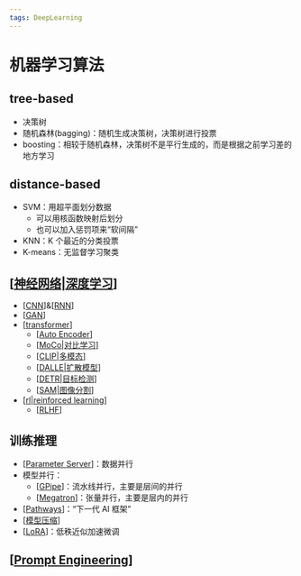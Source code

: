 ```yaml
---
tags: DeepLearning
---
```


# 机器学习算法

## tree-based

- 决策树
- 随机森林(bagging)：随机生成决策树，决策树进行投票
- boosting：相较于随机森林，决策树不是平行生成的，而是根据之前学习差的地方学习

## distance-based

- SVM：用超平面划分数据
  - 可以用核函数映射后划分
  - 也可以加入惩罚项来“软间隔”
- KNN：K 个最近的分类投票
- K-means：无监督学习聚类

## [[神经网络|深度学习]]

- [[CNN]]&[[RNN]]
- [[GAN]]
- [[transformer]]
  - [[Auto Encoder]]
  - [[MoCo|对比学习]]
  - [[CLIP|多模态]]
  - [[DALLE|扩散模型]]
  - [[DETR|目标检测]]
  - [[SAM|图像分割]]
- [[rl|reinforced learning]]
  - [[RLHF]]

## 训练推理

- [[Parameter Server]]：数据并行
- 模型并行：
  - [[GPipe]]：流水线并行，主要是层间的并行
  - [[Megatron]]：张量并行，主要是层内的并行
- [[Pathways]]：“下一代 AI 框架”
- [[模型压缩]]
- [[LoRA]]：低秩近似加速微调

## [[Prompt Engineering]]

[//begin]: # "Autogenerated link references for markdown compatibility"
[神经网络|深度学习]: concept/%E7%A5%9E%E7%BB%8F%E7%BD%91%E7%BB%9C.md "神经网络"
[CNN]: concept/CNN.md "CNN"
[RNN]: concept/RNN.md "RNN"
[GAN]: concept/GAN.md "GAN"
[transformer]: concept/transformer.md "Transformer"
[Auto Encoder]: <model/Auto Encoder.md> "Auto Encoder"
[MoCo|对比学习]: model/MoCo.md "对比学习"
[CLIP|多模态]: model/CLIP.md "CLIP"
[DALLE|扩散模型]: model/DALLE.md "DALL E 2"
[DETR|目标检测]: model/DETR.md "目标检测算法"
[SAM|图像分割]: model/SAM.md "Segment Anything"
[rl|reinforced learning]: RL/rl.md "Reinforce Learning"
[RLHF]: concept/RLHF.md "RLHF"
[Parameter Server]: <inference/Parameter Server.md> "Parameter Server"
[GPipe]: inference/GPipe.md "GPipe"
[Megatron]: inference/Megatron.md "Megatron"
[Pathways]: inference/Pathways.md "Pathways"
[模型压缩]: inference/%E6%A8%A1%E5%9E%8B%E5%8E%8B%E7%BC%A9.md "模型压缩"
[LoRA]: concept/transformer/LoRA.md "LoRA"
[Prompt Engineering]: <concept/Prompt Engineering.md> "Prompt Engineering"
[//end]: # "Autogenerated link references"

